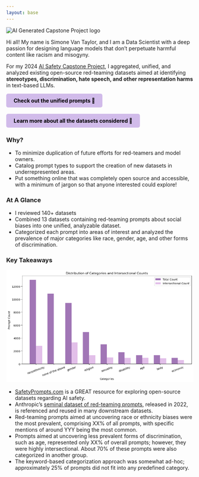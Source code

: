 ```yaml
---
layout: base
---
```


![AI Generated Capstone Project logo](/assets/css/images/logo_option_2.jpg)

Hi all! My name is Simone Van Taylor, and I am a Data Scientist with a deep passion for designing language models that don’t perpetuate harmful content like racism and misogyny.

For my 2024 [AI Safety Capstone Project](https://aisafetyfundamentals.com/), I aggregated, unified, and analyzed existing open-source red-teaming datasets aimed at identifying **stereotypes, discrimination, hate speech, and other representation harms** in text-based LLMs.

<a href="https://huggingface.co/datasets/svannie678/democratizing_ai_inclusivity_red_team_prompts" style="display: inline-block; background-color: #d1bbea; color: #000; padding: 10px 20px; text-align: center; text-decoration: none; border-radius: 5px; font-weight: bold;">
    Check out the unified prompts 🤗 
</a>
<br><br> <!-- Add line breaks for spacing -->
<a href="https://huggingface.co/datasets/svannie678/democratizing_ai_inclusivity_red_team_dataset_information" style="display: inline-block; background-color: #d1bbea; color: #000; padding: 10px 20px; text-align: center; text-decoration: none; border-radius: 5px; font-weight: bold;">
    Learn more about all the datasets considered 🤗
</a>

### Why?
- To minimize duplication of future efforts for red-teamers and model owners.
- Catalog prompt types to support the creation of new datasets in underrepresented areas.
- Put something online that was completely open source and accessible, with a minimum of jargon so that anyone interested could explore!

### At A Glance
- I reviewed 140+ datasets
- Combined 13 datasets containing red-teaming prompts about social biases into one unified, analyzable dataset.
- Categorized each prompt into areas of interest and analyzed the prevalence of major categories like race, gender, age, and other forms of discrimination.

### Key Takeaways
![Bar Chart showing prevalance and intersectionality by Category](/assets/css/images/Distro_overview.png)

- [SafetyPrompts.com](https://safetyprompts.com/) is a GREAT resource for exploring open-source datasets regarding AI safety.
- Anthropic’s [seminal dataset of red-teaming prompts](https://huggingface.co/datasets/Anthropic/hh-rlhf), released in 2022, is referenced and reused in many downstream datasets.
- Red-teaming prompts aimed at uncovering race or ethnicity biases were the most prevalent, comprising XX% of all prompts, with specific mentions of around YYY being the most common.
- Prompts aimed at uncovering less prevalent forms of discrimination, such as age, represented only XX% of overall prompts; however, they were highly intersectional. About 70% of these prompts were also categorized in another group.
- The keyword-based categorization approach was somewhat ad-hoc; approximately 25% of prompts did not fit into any predefined category.
